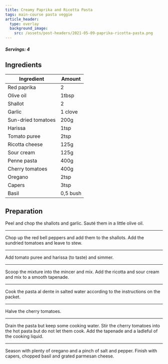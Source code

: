 ```yaml
---
title: Creamy Paprika and Ricotta Pasta
tags: main-course pasta veggie
article_header:
  type: overlay
  background_image:
    src: /assets/post-headers/2021-05-09-paprika-ricotta-pasta.png
---
```


##### Servings: 4

## Ingredients

| Ingredient         | Amount   |
| ------------------ | -------- |
| Red paprika        | 2        |
| Olive oil          | 1tbsp    |
| Shallot            | 2        |
| Garlic             | 1 clove  |
| Sun-dried tomatoes | 200g     |
| Harissa            | 1tsp     |
| Tomato puree       | 2tsp     |
| Ricotta cheese     | 125g     |
| Sour cream         | 125g     |
| Penne pasta        | 400g     |
| Cherry tomatoes    | 400g     |
| Oregano            | 2tsp     |
| Capers             | 3tsp     |
| Basil              | 0,5 bush |

## Preparation

Peel and chop the shallots and garlic. Sauté them in a little olive oil.

---

Chop up the red bell peppers and add them to the shallots. Add the sundried tomatoes and leave to stew.

---

Add tomato puree and harissa (to taste) and simmer.

---

Scoop the mixture into the mincer and mix. Add the ricotta and sour cream and mix to a smooth tapenade.

---

Cook the pasta al dente in salted water according to the instructions on the packet.

---

Halve the cherry tomatoes.

---

Drain the pasta but keep some cooking water. Stir the cherry tomatoes into the hot pasta but do not let them cook. Add the tapenade and a ladleful of the cooking liquid.

---

Season with plenty of oregano and a pinch of salt and pepper. Finish with capers, chopped basil and grated parmesan cheese.
